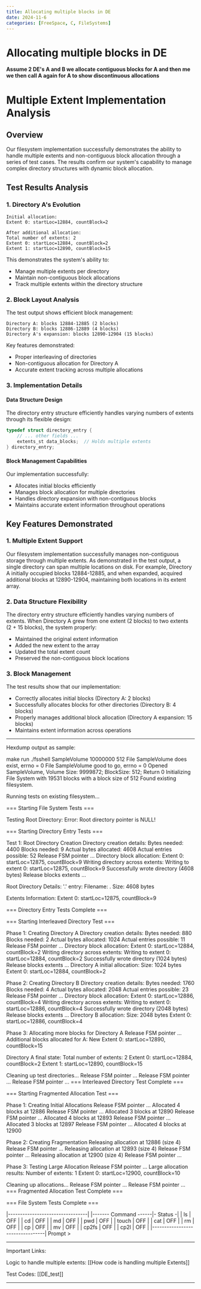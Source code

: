```yaml
---
title: Allocating multiple blocks in DE
date: 2024-11-6
categories: [FreeSpace, C, FileSystems]
---
```


# Allocating multiple blocks in DE


**Assume 2 DE's A and B we allocate contiguous  blocks for A and then me we then call A again for A to show discontinuous  allocations**
# Multiple Extent Implementation Analysis

## Overview
Our filesystem implementation successfully demonstrates the ability to handle multiple extents and non-contiguous block allocation through a series of test cases. The results confirm our system's capability to manage complex directory structures with dynamic block allocation.

## Test Results Analysis

### 1. Directory A's Evolution
```
Initial allocation:
Extent 0: startLoc=12884, countBlock=2

After additional allocation:
Total number of extents: 2
Extent 0: startLoc=12884, countBlock=2
Extent 1: startLoc=12890, countBlock=15
```

This demonstrates the system's ability to:
- Manage multiple extents per directory
- Maintain non-contiguous block allocations
- Track multiple extents within the directory structure

### 2. Block Layout Analysis
The test output shows efficient block management:
```
Directory A: blocks 12884-12885 (2 blocks)
Directory B: blocks 12886-12889 (4 blocks)
Directory A's expansion: blocks 12890-12904 (15 blocks)
```

Key features demonstrated:
- Proper interleaving of directories
- Non-contiguous allocation for Directory A
- Accurate extent tracking across multiple allocations

### 3. Implementation Details

#### Data Structure Design

The directory entry structure efficiently handles varying numbers of extents through its flexible design:

```c
typedef struct directory_entry {
    // ... other fields ...
    extents_st data_blocks;  // Holds multiple extents
} directory_entry;
```

#### Block Management Capabilities
Our implementation successfully:
- Allocates initial blocks efficiently
- Manages block allocation for multiple directories
- Handles directory expansion with non-contiguous blocks
- Maintains accurate extent information throughout operations

## Key Features Demonstrated

### 1. Multiple Extent Support
Our filesystem implementation successfully manages non-contiguous storage through multiple extents. As demonstrated in the test output, a single directory can span multiple locations on disk. For example, Directory A initially occupied blocks 12884-12885, and when expanded, acquired additional blocks at 12890-12904, maintaining both locations in its extent array.

### 2. Data Structure Flexibility
The directory entry structure efficiently handles varying numbers of extents. When Directory A grew from one extent (2 blocks) to two extents (2 + 15 blocks), the system properly:
- Maintained the original extent information
- Added the new extent to the array
- Updated the total extent count
- Preserved the non-contiguous block locations

### 3. Block Management
The test results show that our implementation:
- Correctly allocates initial blocks (Directory A: 2 blocks)
- Successfully allocates blocks for other directories (Directory B: 4 blocks)
- Properly manages additional block allocation (Directory A expansion: 15 blocks)
- Maintains extent information across operations

-------------
Hexdump output as sample:

make run
./fsshell SampleVolume 10000000 512
File SampleVolume does exist, errno = 0
File SampleVolume good to go, errno = 0
Opened SampleVolume, Volume Size: 9999872;  BlockSize: 512; Return 0
Initializing File System with 19531 blocks with a block size of 512
Found existing filesystem.

Running tests on existing filesystem...

=== Starting File System Tests ===

Testing Root Directory:
Error: Root directory pointer is NULL!

=== Starting Directory Entry Tests ===

Test 1: Root Directory Creation
Directory creation details:
Bytes needed: 4400
Blocks needed: 9
Actual bytes allocated: 4608
Actual entries possible: 52
Release FSM pointer ...
Directory block allocation:
Extent 0: startLoc=12875, countBlock=9
Writing directory across extents:
Writing to extent 0: startLoc=12875, countBlock=9
Successfully wrote directory (4608 bytes)
Release blocks extents ...

Root Directory Details:
'.' entry:
  Filename: .
  Size: 4608 bytes

Extents Information:
  Extent 0: startLoc=12875, countBlock=9

=== Directory Entry Tests Complete ===

=== Starting Interleaved Directory Test ===

Phase 1: Creating Directory A
Directory creation details:
Bytes needed: 880
Blocks needed: 2
Actual bytes allocated: 1024
Actual entries possible: 11
Release FSM pointer ...
Directory block allocation:
Extent 0: startLoc=12884, countBlock=2
Writing directory across extents:
Writing to extent 0: startLoc=12884, countBlock=2
Successfully wrote directory (1024 bytes)
Release blocks extents ...
Directory A initial allocation:
Size: 1024 bytes
Extent 0: startLoc=12884, countBlock=2

Phase 2: Creating Directory B
Directory creation details:
Bytes needed: 1760
Blocks needed: 4
Actual bytes allocated: 2048
Actual entries possible: 23
Release FSM pointer ...
Directory block allocation:
Extent 0: startLoc=12886, countBlock=4
Writing directory across extents:
Writing to extent 0: startLoc=12886, countBlock=4
Successfully wrote directory (2048 bytes)
Release blocks extents ...
Directory B allocation:
Size: 2048 bytes
Extent 0: startLoc=12886, countBlock=4

Phase 3: Allocating more blocks for Directory A
Release FSM pointer ...
Additional blocks allocated for A:
New Extent 0: startLoc=12890, countBlock=15

Directory A final state:
Total number of extents: 2
Extent 0: startLoc=12884, countBlock=2
Extent 1: startLoc=12890, countBlock=15

Cleaning up test directories...
Release FSM pointer ...
Release FSM pointer ...
Release FSM pointer ...
=== Interleaved Directory Test Complete ===


=== Starting Fragmented Allocation Test ===

Phase 1: Creating Initial Allocations
Release FSM pointer ...
Allocated 4 blocks at 12886
Release FSM pointer ...
Allocated 3 blocks at 12890
Release FSM pointer ...
Allocated 4 blocks at 12893
Release FSM pointer ...
Allocated 3 blocks at 12897
Release FSM pointer ...
Allocated 4 blocks at 12900

Phase 2: Creating Fragmentation
Releasing allocation at 12886 (size 4)
Release FSM pointer ...
Releasing allocation at 12893 (size 4)
Release FSM pointer ...
Releasing allocation at 12900 (size 4)
Release FSM pointer ...

Phase 3: Testing Large Allocation
Release FSM pointer ...
Large allocation results:
Number of extents: 1
Extent 0: startLoc=12900, countBlock=10

Cleaning up allocations...
Release FSM pointer ...
Release FSM pointer ...
=== Fragmented Allocation Test Complete ===

=== File System Tests Complete ===

|---------------------------------|
|------- Command ------|- Status -|
| ls                   |    OFF   |
| cd                   |    OFF   |
| md                   |    OFF   |
| pwd                  |    OFF   |
| touch                |    OFF   |
| cat                  |    OFF   |
| rm                   |    OFF   |
| cp                   |    OFF   |
| mv                   |    OFF   |
| cp2fs                |    OFF   |
| cp2l                 |    OFF   |
|---------------------------------|
Prompt > 


---------------
Important Links:

Logic to handle multiple extents: [[How code is handling multiple Extents]]

Test Codes: [[DE_test]]

---------------
